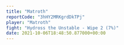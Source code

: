 ```yaml
---
title: "Matroth"
reportCode: "3hHY2MRKgrdDkTPj"
player: "Matroth"
fight: "Hydross the Unstable - Wipe 2 (7%)"
date: 2021-10-06T18:48:50.877000+00:00
---
```

